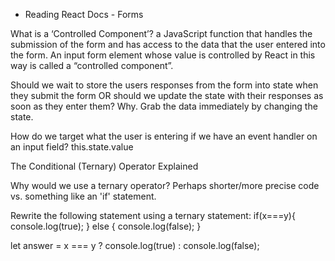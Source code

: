 - Reading
React Docs - Forms

What is a ‘Controlled Component’? a JavaScript function that handles the submission of the form and has access to the data that the user entered into the form.  An input form element whose value is controlled by React in this way is called a “controlled component”.

Should we wait to store the users responses from the form into state when they submit the form OR should we update the state with their responses as soon as they enter them? Why.   Grab the data immediately by changing the state. 

How do we target what the user is entering if we have an event handler on an input field?  this.state.value


The Conditional (Ternary) Operator Explained

Why would we use a ternary operator?  Perhaps shorter/more precise code vs. something like an 'if' statement. 



Rewrite the following statement using a ternary statement:
  if(x===y){
 console.log(true);
  } else {
 console.log(false);
  }

  let answer = x === y ? console.log(true) : console.log(false);